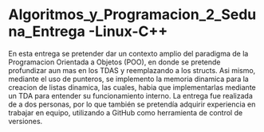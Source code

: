 # Algoritmos_y_Programacion_2_Seduna_Entrega -Linux-C++

En esta entrega se pretender dar un contexto amplio del paradigma de la Programacion Orientada a Objetos (POO), en donde se pretende profundizar aun mas en los TDAS y reemplazando a los structs. Asi mismo, mediante el uso de punteros, se implemento la memoria dinamica para la creacion de listas dinamica, las cuales, habia que implementarlas mediante un TDA para entender su funcionamiento interno.
La entrega fue realizada de a dos personas, por lo que también se pretendía adquirir experiencia en trabajar en equipo, utilizando a GitHub como herramienta de control de versiones.
